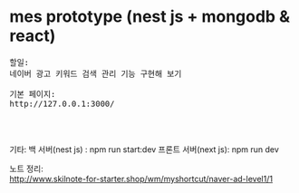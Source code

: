 # mes prototype (nest js + mongodb & react)

<pre>
할일:
네이버 광고 키워드 검색 관리 기능 구현해 보기

기본 페이지:
http://127.0.0.1:3000/



</pre>

기타:
백 서버(nest js) : npm run start:dev
프론트 서버(next js): npm run dev

노트 정리: <br>
<a>http://www.skilnote-for-starter.shop/wm/myshortcut/naver-ad-level1/1</a>
